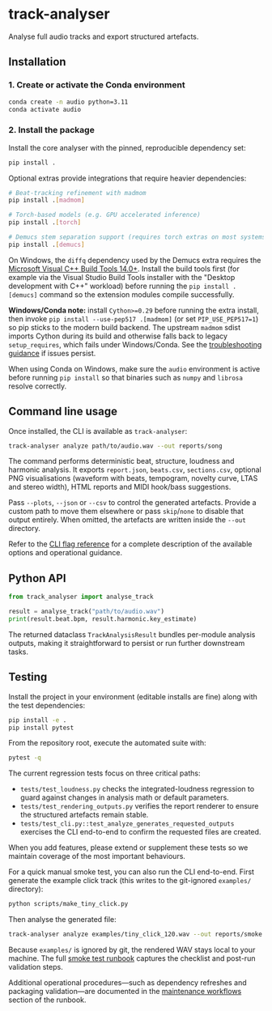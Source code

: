 # track-analyser

Analyse full audio tracks and export structured artefacts.

## Installation

### 1. Create or activate the Conda environment

```bash
conda create -n audio python=3.11
conda activate audio
```

### 2. Install the package

Install the core analyser with the pinned, reproducible dependency set:

```bash
pip install .
```

Optional extras provide integrations that require heavier dependencies:

```bash
# Beat-tracking refinement with madmom
pip install .[madmom]

# Torch-based models (e.g. GPU accelerated inference)
pip install .[torch]

# Demucs stem separation support (requires torch extras on most systems)
pip install .[demucs]
```

On Windows, the `diffq` dependency used by the Demucs extra requires the
[Microsoft Visual C++ Build Tools 14.0+](https://visualstudio.microsoft.com/visual-cpp-build-tools/).
Install the build tools first (for example via the Visual Studio Build Tools installer
with the "Desktop development with C++" workload) before running the
`pip install .[demucs]` command so the extension modules compile successfully.

**Windows/Conda note:** install `Cython>=0.29` before running the extra install, then invoke `pip install --use-pep517 .[madmom]` (or set `PIP_USE_PEP517=1`) so pip sticks to the modern build backend. The upstream `madmom` sdist imports Cython during its build and otherwise falls back to legacy `setup_requires`, which fails under Windows/Conda. See the [troubleshooting guidance](RUNBOOK.md#troubleshooting) if issues persist.

When using Conda on Windows, make sure the `audio` environment is active before running `pip install` so that binaries such as `numpy` and `librosa` resolve correctly.

## Command line usage

Once installed, the CLI is available as `track-analyser`:

```bash
track-analyser analyze path/to/audio.wav --out reports/song
```

The command performs deterministic beat, structure, loudness and harmonic analysis. It exports `report.json`, `beats.csv`, `sections.csv`, optional PNG visualisations (waveform with beats, tempogram, novelty curve, LTAS and stereo width), HTML reports and MIDI hook/bass suggestions.

Pass `--plots`, `--json` or `--csv` to control the generated artefacts. Provide a custom path to move them elsewhere or pass `skip`/`none` to disable that output entirely. When omitted, the artefacts are written inside the `--out` directory.

Refer to the [CLI flag reference](RUNBOOK.md#cli-flag-reference) for a complete description of the available options and operational guidance.

## Python API

```python
from track_analyser import analyse_track

result = analyse_track("path/to/audio.wav")
print(result.beat.bpm, result.harmonic.key_estimate)
```

The returned dataclass `TrackAnalysisResult` bundles per-module analysis outputs, making it straightforward to persist or run further downstream tasks.

## Testing

Install the project in your environment (editable installs are fine) along with the test dependencies:

```bash
pip install -e .
pip install pytest
```

From the repository root, execute the automated suite with:

```bash
pytest -q
```

The current regression tests focus on three critical paths:

- `tests/test_loudness.py` checks the integrated-loudness regression to guard against changes in analysis math or default parameters.
- `tests/test_rendering_outputs.py` verifies the report renderer to ensure the structured artefacts remain stable.
- `tests/test_cli.py::test_analyze_generates_requested_outputs` exercises the CLI end-to-end to confirm the requested files are created.

When you add features, please extend or supplement these tests so we maintain coverage of the most important behaviours.

For a quick manual smoke test, you can also run the CLI end-to-end. First generate
the example click track (this writes to the git-ignored `examples/` directory):

```bash
python scripts/make_tiny_click.py
```

Then analyse the generated file:

```bash
track-analyser analyze examples/tiny_click_120.wav --out reports/smoke
```

Because `examples/` is ignored by git, the rendered WAV stays local to your machine. The full [smoke test runbook](RUNBOOK.md#smoke-test-end-to-end-cli-run) captures the checklist and post-run validation steps.

Additional operational procedures—such as dependency refreshes and packaging validation—are documented in the [maintenance workflows](RUNBOOK.md#maintenance-workflows) section of the runbook.
